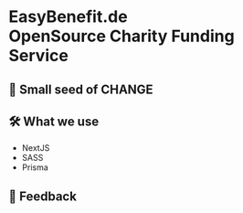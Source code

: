 # EasyBenefit.de <br/> OpenSource Charity Funding Service

## 🌱 Small seed of CHANGE

## 🛠 What we use
- NextJS
- SASS
- Prisma

## 💬 Feedback